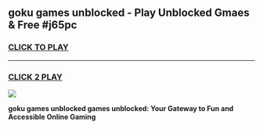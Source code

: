 
## goku games unblocked - Play Unblocked Gmaes & Free #j65pc
<h3>
<a href="https://premium.freeplayer.one?title=goku_games_unblocked&ref=01M">CLICK TO PLAY</a></h3>
<hr>

<h3>
<a href="https://premium.freeplayer.one?title=goku_games_unblocked&ref=01M">CLICK 2 PLAY</a>
  
</h3>

<a href="https://premium.freeplayer.one?title=goku_games_unblocked&ref=01M"><img src="https://clearcache.store/games.png"></a>


**goku games unblocked games unblocked: Your Gateway to Fun and Accessible Online Gaming**
